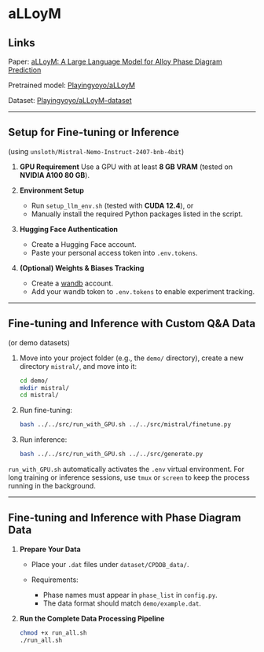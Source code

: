# aLLoyM

## Links

Paper: [aLLoyM: A Large Language Model for Alloy Phase Diagram Prediction](https://arxiv.org/abs/2507.22558)

Pretrained model: [Playingyoyo/aLLoyM](https://huggingface.co/Playingyoyo/aLLoyM/tree/main)

Dataset: [Playingyoyo/aLLoyM-dataset](https://huggingface.co/datasets/Playingyoyo/aLLoyM-dataset/tree/main)

---

## Setup for Fine-tuning or Inference

(using `unsloth/Mistral-Nemo-Instruct-2407-bnb-4bit`)

1. **GPU Requirement**
   Use a GPU with at least **8 GB VRAM** (tested on **NVIDIA A100 80 GB**).

2. **Environment Setup**

   * Run `setup_llm_env.sh` (tested with **CUDA 12.4**), or
   * Manually install the required Python packages listed in the script.

3. **Hugging Face Authentication**

   * Create a Hugging Face account.
   * Paste your personal access token into `.env.tokens`.

4. **(Optional) Weights & Biases Tracking**

   * Create a [wandb](https://wandb.ai/) account.
   * Add your wandb token to `.env.tokens` to enable experiment tracking.

---

## Fine-tuning and Inference with Custom Q&A Data

(or demo datasets)

1. Move into your project folder (e.g., the `demo/` directory), create a new directory `mistral/`, and move into it:

   ```bash
   cd demo/
   mkdir mistral/
   cd mistral/
   ```

2. Run fine-tuning:

   ```bash
   bash ../../src/run_with_GPU.sh ../../src/mistral/finetune.py
   ```

3. Run inference:

   ```bash
   bash ../../src/run_with_GPU.sh ../../src/generate.py
   ```

`run_with_GPU.sh` automatically activates the `.env` virtual environment.
For long training or inference sessions, use `tmux` or `screen` to keep the process running in the background.

---

## Fine-tuning and Inference with Phase Diagram Data

1. **Prepare Your Data**

   * Place your `.dat` files under `dataset/CPDDB_data/`.
   * Requirements:

     * Phase names must appear in `phase_list` in `config.py`.
     * The data format should match `demo/example.dat`.

2. **Run the Complete Data Processing Pipeline**

   ```bash
   chmod +x run_all.sh
   ./run_all.sh
   ```